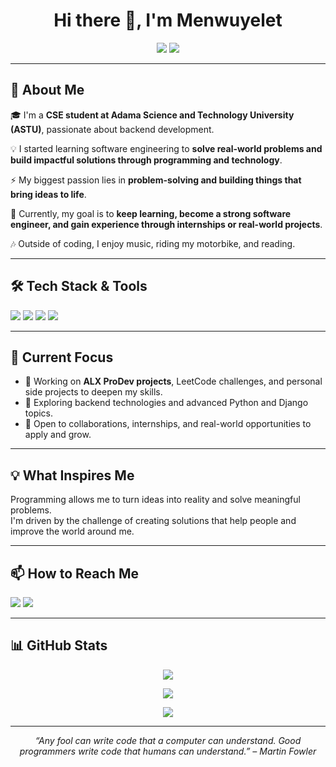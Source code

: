 <h1 align="center">Hi there 👋, I'm Menwuyelet</h1>

<p align="center">
  <a href="https://www.linkedin.com/in/menwuyelet/"><img src="https://img.shields.io/badge/LinkedIn-blue?style=flat&logo=linkedin" /></a>
  <a href="mailto:menutemesgen@gmail.com"><img src="https://img.shields.io/badge/Email-D14836?style=flat&logo=gmail&logoColor=white"/></a>
</p>

---

## 🚀 About Me

🎓 I'm a **CSE student at Adama Science and Technology University (ASTU)**, passionate about backend development.  

💡 I started learning software engineering to **solve real-world problems and build impactful solutions through programming and technology**.  

⚡ My biggest passion lies in **problem-solving and building things that bring ideas to life**.  

🌟 Currently, my goal is to **keep learning, become a strong software engineer, and gain experience through internships or real-world projects**.  

🎶 Outside of coding, I enjoy music, riding my motorbike, and reading.

---

## 🛠️ Tech Stack & Tools

<p>
  <img src="https://img.shields.io/badge/Python-3776AB?style=for-the-badge&logo=python&logoColor=white" />
  <img src="https://img.shields.io/badge/Django-092E20?style=for-the-badge&logo=django&logoColor=white" />
  <img src="https://img.shields.io/badge/Shell-89e051?style=for-the-badge&logo=gnu-bash&logoColor=white" />
  <img src="https://img.shields.io/badge/C++-00599C?style=for-the-badge&logo=c%2B%2B&logoColor=white" />
</p>

---

## 🌱 Current Focus

- 🔭 Working on **ALX ProDev projects**, LeetCode challenges, and personal side projects to deepen my skills.
- 💪 Exploring backend technologies and advanced Python and Django topics.
- 🤝 Open to collaborations, internships, and real-world opportunities to apply and grow.

---

## 💡 What Inspires Me

Programming allows me to turn ideas into reality and solve meaningful problems.  
I'm driven by the challenge of creating solutions that help people and improve the world around me.

---

## 📫 How to Reach Me

<p>
  <a href="mailto:menutemesgen@gmail.com"><img src="https://img.shields.io/badge/Email-D14836?style=flat-square&logo=gmail&logoColor=white"/></a>
  <a href="https://www.linkedin.com/in/menwuyelet/"><img src="https://img.shields.io/badge/LinkedIn-blue?style=flat-square&logo=linkedin"/></a>
</p>

---

## 📊 GitHub Stats

<p align="center">
  <img src="https://github-readme-streak-stats.herokuapp.com/?user=menwuyelet&theme=tokyonight" />
</p>

<p align="center">
  <img src="https://github-readme-stats.vercel.app/api?username=menwuyelet&show_icons=true&theme=tokyonight" />
</p>

<p align="center">
  <img src="https://github-readme-stats.vercel.app/api/top-langs/?username=menwuyelet&layout=compact&theme=tokyonight" />
</p>

---

<p align="center">
  <i>“Any fool can write code that a computer can understand. Good programmers write code that humans can understand.” – Martin Fowler</i>
</p>
